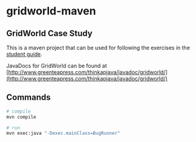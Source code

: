 # gridworld-maven

## GridWorld Case Study

This is a maven project that can be used for following the exercises in the [student guide](http://www.collegeboard.com/prod_downloads/student/testing/ap/compsci_a/ap07_gridworld_studmanual_appends_v3.pdf).

JavaDocs for GridWorld can be found at [http://www.greenteapress.com/thinkapjava/javadoc/gridworld/](http://www.greenteapress.com/thinkapjava/javadoc/gridworld/)

## Commands

```sh
# compile
mvn compile
```

```sh
# run
mvn exec:java "-Dexec.mainClass=BugRunner"
```
